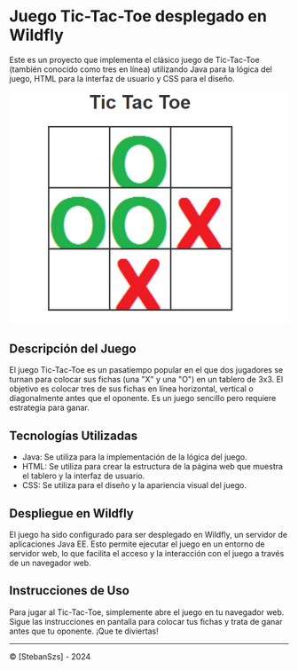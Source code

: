 # Juego Tic-Tac-Toe desplegado en Wildfly

Este es un proyecto que implementa el clásico juego de Tic-Tac-Toe (también conocido como tres en línea) utilizando Java para la lógica del juego, HTML para la interfaz de usuario y CSS para el diseño.

![Tic-Tac-Toe](/imgProyecto/imgProyecto.png)

## Descripción del Juego
El juego Tic-Tac-Toe es un pasatiempo popular en el que dos jugadores se turnan para colocar sus fichas (una "X" y una "O") en un tablero de 3x3. El objetivo es colocar tres de sus fichas en línea horizontal, vertical o diagonalmente antes que el oponente. Es un juego sencillo pero requiere estrategia para ganar.

## Tecnologías Utilizadas
- Java: Se utiliza para la implementación de la lógica del juego.
- HTML: Se utiliza para crear la estructura de la página web que muestra el tablero y la interfaz de usuario.
- CSS: Se utiliza para el diseño y la apariencia visual del juego.

## Despliegue en Wildfly
El juego ha sido configurado para ser desplegado en Wildfly, un servidor de aplicaciones Java EE. Esto permite ejecutar el juego en un entorno de servidor web, lo que facilita el acceso y la interacción con el juego a través de un navegador web.

## Instrucciones de Uso
Para jugar al Tic-Tac-Toe, simplemente abre el juego en tu navegador web. Sigue las instrucciones en pantalla para colocar tus fichas y trata de ganar antes que tu oponente. ¡Que te diviertas!

---
© [StebanSzs] - 2024

